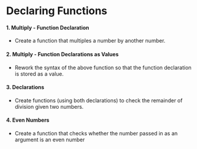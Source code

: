 # Declaring Functions

#### 1. Multiply - Function Declaration

- Create a function that multiples a number by another number.

#### 2. Multiply - Function Declarations as Values

- Rework the syntax of the above function so that the function declaration is stored as a value.

#### 3. Declarations

- Create functions (using both declarations) to check the remainder of division given two numbers.

#### 4. Even Numbers

- Create a function that checks whether the number passed in as an argument is an even number
